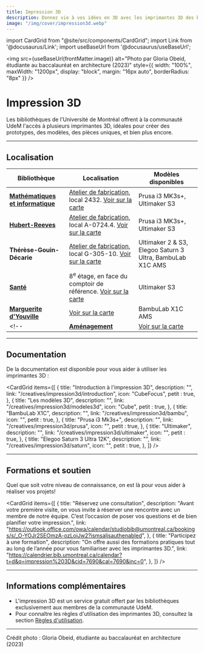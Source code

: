 ```yaml
---
title: Impression 3D
description: Donnez vie à vos idées en 3D avec les imprimantes 3D des bibliothèques de l'Université de Montréal.
image: "/img/cover/impression3d.webp"
---
```


import CardGrid from "@site/src/components/CardGrid";
import Link from '@docusaurus/Link';
import useBaseUrl from '@docusaurus/useBaseUrl';

<img 
  src={useBaseUrl(frontMatter.image)} 
  alt="Photo par Gloria Obeid, étudiante au baccalauréat en architecture (2023)"
  style={{
    width: "100%",
    maxWidth: "1200px",
    display: "block",
    margin: "16px auto",
    borderRadius: "8px"
  }} 
/>

# Impression 3D

Les bibliothèques de l'Université de Montréal offrent à la communauté UdeM l'accès à plusieurs imprimantes 3D, idéales pour créer des prototypes, des modèles, des pièces uniques, et bien plus encore.

---

## Localisation

| **Bibliothèque**                        | **Localisation** | **Modèles disponibles** |
|-----------------------------------------|-----------------|-------------------------|
| **[Mathématiques et informatique](https://bib.umontreal.ca/espaces/#math-info)** | [Atelier de fabrication](../espaces/ateliers.md), local 2432. [Voir sur la carte](https://maps.app.goo.gl/Jwg5Q34WrjR7vhGV8) | Prusa i3 MK3s+, Ultimaker S3 |
| **[Hubert-Reeves](https://bib.umontreal.ca/espaces/#Hubert-reeves)**        | [Atelier de fabrication](../espaces/ateliers.md), local A-0724.4. [Voir sur la carte](https://maps.app.goo.gl/T6E9TaKNk6dDgrds9) | Prusa i3 MK3s+, Ultimaker S3 |
| **Thérèse-Gouin-Décarie** | [Atelier de fabrication](../espaces/ateliers.md), local G-305-10. [Voir sur la carte](https://maps.app.goo.gl/t8GE4RdMBEJiHJtd8) | Ultimaker 2 & S3, Elegoo Saturn 3 Ultra, BambuLab X1C AMS |
| **[Santé](https://bib.umontreal.ca/espaces/#sante)**         | 8<sup>e</sup> étage, en face du comptoir de référence. [Voir sur la carte](https://maps.app.goo.gl/KVE9w3JN2BKp278q8) | Ultimaker S3 |
| **[Marguerite d'Youville](https://bib.umontreal.ca/espaces/#marguerite-d-youville)**         | [Voir sur la carte](https://g.co/kgs/q8wfQY2) | BambuLab X1C AMS |
<!-- | **[Aménagement](https://bib.umontreal.ca/espaces/#amenagement)**         | [Voir sur la carte](https://g.co/kgs/dk98r6K) | BambuLab X1C AMS | -->

---

## Documentation

De la documentation est disponible pour vous aider à utiliser les imprimantes 3D :

<CardGrid
  items={[
    {
      title: "Introduction à l'impression 3D",
      description: "",
      link: "/creatives/impression3d/introduction",
      icon: "CubeFocus",
      petit : true,
    },
    {
      title: "Les modèles 3D",
      description: "",
      link: "/creatives/impression3d/modeles3d",
      icon: "Cube",
      petit : true,
    },
    {
      title: "BambuLab X1C",
      description: "",
      link: "/creatives/impression3d/bambu",
      icon: "",
      petit : true,
    },
    {
      title: "Prusa i3 Mk3s+",
      description: "",
      link: "/creatives/impression3d/prusa",
      icon: "",
      petit : true,
    },
    {
      title: "Ultimaker",
      description: "",
      link: "/creatives/impression3d/ultimaker",
      icon: "",
      petit : true,
    },
    {
      title: "Elegoo Saturn 3 Ultra 12K",
      description: "",
      link: "/creatives/impression3d/saturn",
      icon: "",
      petit : true,
    },
  ]}
/>


---

## Formations et soutien

Quel que soit votre niveau de connaissance, on est là pour vous aider à réaliser vos projets!

<CardGrid
  items={[
    {
      title: "Réservez une consultation",
      description: "Avant votre première visite, on vous invite à réserver une rencontre avec un membre de notre équipe. C’est l’occasion de poser vos questions et de bien planifier votre impression.",
      link: "https://outlook.office.com/owa/calendar/studiobib@umontreal.ca/bookings/s/_O-YOJr2SEOmzA-ozLoiJw2?ismsaljsauthenabled",
    },
    {
      title: "Participez à une formation",
      description: "On offre aussi des formations pratiques tout au long de l’année pour vous familiariser avec les imprimantes 3D.",
      link: "https://calendrier.bib.umontreal.ca/calendar?t=d&q=impression%203D&cid=7690&cal=7690&inc=0",
    },
  ]}
/>

---

## Informations complémentaires

- L'impression 3D est un service gratuit offert par les bibliothèques exclusivement aux membres de la communauté UdeM.
- Pour connaître les règles d'utilisation des imprimantes 3D, consultez la section [Règles d'utilisation](../a-propos/politique.md).

---

<p style={{ fontSize: '0.8em' }}>
  Crédit photo : Gloria Obeid, étudiante au baccalauréat en architecture (2023)
</p>
